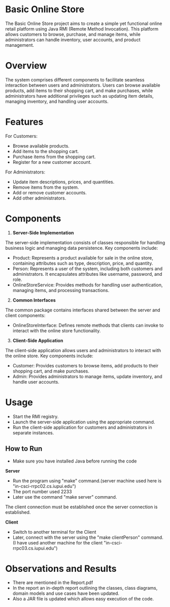 # Basic Online Store

The Basic Online Store project aims to create a simple yet functional online retail platform using Java RMI (Remote Method Invocation). This platform allows customers to browse, purchase, and manage items, while administrators can handle inventory, user accounts, and product management.

# Overview

The system comprises different components to facilitate seamless interaction between users and administrators. Users can browse available products, add items to their shopping cart, and make purchases, while administrators have additional privileges such as updating item details, managing inventory, and handling user accounts.

# Features

For Customers:
- Browse available products.
- Add items to the shopping cart.
- Purchase items from the shopping cart.
- Register for a new customer account.

For Administrators:
- Update item descriptions, prices, and quantities.
- Remove items from the system.
- Add or remove customer accounts.
- Add other administrators.

# Components

1. **Server-Side Implementation**

The server-side implementation consists of classes responsible for handling business logic and managing data persistence. Key components include:

- Product: Represents a product available for sale in the online store, containing attributes such as type, description, price, and quantity.
- Person: Represents a user of the system, including both customers and administrators. It encapsulates attributes like username, password, and role.
- OnlineStoreService: Provides methods for handling user authentication, managing items, and processing transactions.

2. **Common Interfaces**

The common package contains interfaces shared between the server and client components:

- OnlineStoreInterface: Defines remote methods that clients can invoke to interact with the online store functionality.

3. **Client-Side Application**
   
The client-side application allows users and administrators to interact with the online store. Key components include:

- Customer: Provides customers to browse items, add products to their shopping cart, and make purchases.
- Admin: Provides administrators to manage items, update inventory, and handle user accounts.

# Usage

- Start the RMI registry.
- Launch the server-side application using the appropriate command.
- Run the client-side application for customers and administrators in separate instances.

## How to Run

- Make sure you have installed Java before running the code

**Server**
- Run the program using "make" command.(server machine used here is "in-csci-rrpc02.cs.iupui.edu")
- The port number used 2233
- Later use the command "make server" command.

The client connection must be established once the server connection is established.

**Client**
- Switch to another terminal for the Client
- Later, connect with the server using the "make clientPerson" command. (I have used another machine for the client "in-csci-rrpc03.cs.iupui.edu")

# Observations and Results
- There are mentioned in the Report.pdf
- In the report an in-depth report outlining the classes, class diagrams, domain models and use cases have been updated.
- Also a JAR file is updated which allows easy execution of the code.
